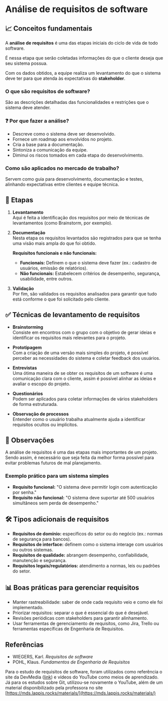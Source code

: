 # Análise de requisitos de software

## 📈 Conceitos fundamentais

A **análise de requisitos** é uma das etapas iniciais do ciclo de vida de todo software.

É nessa etapa que serão coletadas informações do que o cliente deseja que seu sistema possua.

Com os dados obtidos, a equipe realiza um levantamento do que o sistema deve ter para que atenda às expectativas do **stakeholder**.

### O que são requisitos de software?

São as descrições detalhadas das funcionalidades e restrições que o sistema deve atender.

### ❓ Por que fazer a análise?

- Descreve como o sistema deve ser desenvolvido.  
- Fornece um roadmap aos envolvidos no projeto.  
- Cria a base para a documentação.  
- Sintoniza a comunicação da equipe.  
- Diminui os riscos tomados em cada etapa do desenvolvimento.

### Como são aplicados no mercado de trabalho?

Servem como guia para desenvolvimento, documentação e testes, alinhando expectativas entre clientes e equipe técnica.

## 📍 Etapas

1. **Levantamento**  
   Aqui é feita a identificação dos requisitos por meio de técnicas de levantamentos (como Brainstorm, por exemplo).

2. **Documentação**  
   Nesta etapa os requisitos levantados são registrados para que se tenha uma visão mais ampla do que foi obtido.

   **Requisitos funcionais e não funcionais:**
   - **Funcionais:** Definem o que o sistema deve fazer (ex.: cadastro de usuários, emissão de relatórios).  
   - **Não funcionais:** Estabelecem critérios de desempenho, segurança, usabilidade, entre outros.

3. **Validação**  
   Por fim, são validados os requisitos analisados para garantir que tudo está conforme o que foi solicitado pelo cliente.

## ✅ Técnicas de levantamento de requisitos

- **Brainstorming**  
  Consiste em encontros com o grupo com o objetivo de gerar ideias e identificar os requisitos mais relevantes para o projeto.

- **Prototipagem**  
  Com a criação de uma versão mais simples do projeto, é possível perceber as necessidades do sistema e coletar feedback dos usuários.

- **Entrevistas**  
  Uma ótima maneira de se obter os requisitos de um software é uma comunicação clara com o cliente, assim é possível alinhar as ideias e avaliar o escopo do projeto.

- **Questionários**  
  Podem ser aplicados para coletar informações de vários stakeholders de forma estruturada.

- **Observação de processos**  
  Entender como o usuário trabalha atualmente ajuda a identificar requisitos ocultos ou implícitos.

## 💭 Observações

A análise de requisitos é uma das etapas mais importantes de um projeto. Sendo assim, é necessário que seja feita da melhor forma possível para evitar problemas futuros de mal planejamento.

### Exemplo prático para um sistema simples

- **Requisito funcional:** "O sistema deve permitir login com autenticação por senha."  
- **Requisito não funcional:** "O sistema deve suportar até 500 usuários simultâneos sem perda de desempenho."

## 🛠 Tipos adicionais de requisitos

- **Requisitos de domínio:** específicos do setor ou do negócio (ex.: normas de segurança para bancos).  
- **Requisitos de interface:** definem como o sistema interage com usuários ou outros sistemas.  
- **Requisitos de qualidade:** abrangem desempenho, confiabilidade, manutenção e segurança.  
- **Requisitos legais/regulatórios:** atendimento a normas, leis ou padrões do setor.

## 📊 Boas práticas para gerenciar requisitos

- Manter rastreabilidade: saber de onde cada requisito veio e como ele foi implementado.  
- Priorizar requisitos: separar o que é essencial do que é desejável.  
- Revisões periódicas com stakeholders para garantir alinhamento.  
- Usar ferramentas de gerenciamento de requisitos, como Jira, Trello ou ferramentas específicas de Engenharia de Requisitos.

## Referências

- WIEGERS, Karl. *Requisitos de software*  
- POHL, Klaus. *Fundamentos de Engenharia de Requisitos*  

Para o estudo de requisitos de software, foram utilizados como referência o site da DevMedia ([link](https://www.devmedia.com.br/introducao-a-requisitos-de-software/29580)) e vídeos do YouTube como meios de aprendizado. Já para os estudos sobre Git, utilizou-se novamente o YouTube, além de um material disponibilizado pela professora no site [https://mds.lappis.rocks/materials/](https://mds.lappis.rocks/materials/)
